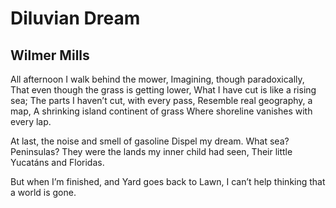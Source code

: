 # Diluvian Dream
## Wilmer Mills
All afternoon I walk behind the mower,
Imagining, though paradoxically,
That even though the grass is getting lower,
What I have cut is like a rising sea;
The parts I haven’t cut, with every pass,
Resemble real geography, a map,
A shrinking island continent of grass
Where shoreline vanishes with every lap.

At last, the noise and smell of gasoline
Dispel my dream. What sea? Peninsulas?
They were the lands my inner child had seen,
Their little Yucatáns and Floridas.

But when I’m finished, and Yard goes back to Lawn,
I can’t help thinking that a world is gone.